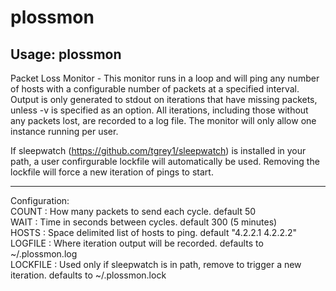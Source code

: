 plossmon
========
Usage:
plossmon
--------
Packet Loss Monitor - This monitor runs in a loop and will ping any number of hosts with a configurable number of packets at a specified interval.  Output is only generated to stdout on iterations that have missing packets, unless -v is specified as an option.  All iterations, including those without any packets lost, are recorded to a log file.  The monitor will only allow one instance running per user.

If sleepwatch (https://github.com/tgrey1/sleepwatch) is installed in your path, a user confirgurable lockfile will automatically be used.  Removing the lockfile will force a new iteration of pings to start.

---------
Configuration:<br>
COUNT : How many packets to send each cycle. default 50<br>
WAIT : Time in seconds between cycles. default 300 (5 minutes)<br>
HOSTS : Space delimited list of hosts to ping. default "4.2.2.1 4.2.2.2"<br>
LOGFILE : Where iteration output will be recorded. defaults to ~/.plossmon.log<br>
LOCKFILE : Used only if sleepwatch is in path, remove to trigger a new iteration. defaults to ~/.plossmon.lock<br>
